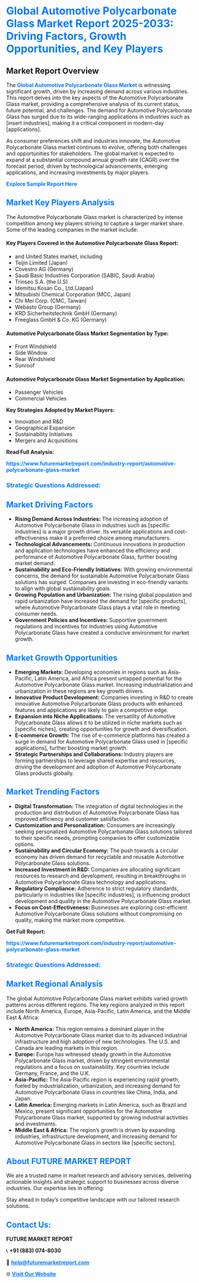 <h1 style="color: #007BFF;">Global Automotive Polycarbonate Glass Market Report 2025-2033: Driving Factors, Growth Opportunities, and Key Players</h1>

<section id="overview">
<h2>Market Report Overview</h2>
<p>The <a href="https://www.futuremarketreport.com/industry-report/automotive-polycarbonate-glass-market" style="color: #007BFF; text-decoration: none;"><strong>Global Automotive Polycarbonate Glass Market</strong></a> is witnessing significant growth, driven by increasing demand across various industries. This report delves into the key aspects of the Automotive Polycarbonate Glass market, providing a comprehensive analysis of its current status, future potential, and challenges. The demand for Automotive Polycarbonate Glass has surged due to its wide-ranging applications in industries such as [insert industries], making it a critical component in modern-day [applications].</p>
<p>As consumer preferences shift and industries innovate, the Automotive Polycarbonate Glass market continues to evolve, offering both challenges and opportunities for stakeholders. The global market is expected to expand at a substantial compound annual growth rate (CAGR) over the forecast period, driven by technological advancements, emerging applications, and increasing investments by major players.</p>
</section>

<section id="overview">
<p><a href="https://www.futuremarketreport.com/request-sample/reportId=106935" style="color: #007BFF; text-decoration: none;"><strong>Explore Sample Report Here</strong></a></p>
</section>

<section id="key-players">
<h2 style="color: #007BFF;">Market Key Players Analysis</h2>
<p>The Automotive Polycarbonate Glass market is characterized by intense competition among key players striving to capture a larger market share. Some of the leading companies in the market include:</p>
<h4>Key Players Covered in the Automotive Polycarbonate Glass Report:</h4>
<ul><li>and United States market, including</li><li>Teijin Limited (Japan)</li><li>Covestro AG (Germany)</li><li>Saudi Basic Industries Corporation (SABIC, Saudi Arabia)</li><li>Trinseo S.A. (the U.S)</li><li>Idemitsu Kosan Co., Ltd.(Japan)</li><li>Mitsubishi Chemical Corporation (MCC, Japan)</li><li>Chi Mei Corp. (CMC, Taiwan)</li><li>Webasto Group (Germany)</li><li>KRD Sicherheitstechnik GmbH (Germany)</li><li>Freeglass GmbH &amp; Co. KG (Germany)</li></ul>
<h4>Automotive Polycarbonate Glass Market Segmentation by Type:</h4>
<ul><li>Front Windshield</li><li>Side Window</li><li>Rear Windshield</li><li>Sunroof</li></ul>

<h4>Automotive Polycarbonate Glass Market Segmentation by Application:</h4>
<ul><li>Passenger Vehicles</li><li>Commercial Vehicles</li></ul>
<p><strong>Key Strategies Adopted by Market Players:</strong></p>
<ul>
<li>Innovation and R&D</li>
<li>Geographical Expansion</li>
<li>Sustainability Initiatives</li>
<li>Mergers and Acquisitions</li>
</ul>
</section>

<section>
<p><strong>Read Full Analysis: </strong></p><a href="https://www.futuremarketreport.com/industry-report/automotive-polycarbonate-glass-market" style="color: #007BFF; text-decoration: none;"><strong>https://www.futuremarketreport.com/industry-report/automotive-polycarbonate-glass-market</strong></a>
<h3 style="color: #007BFF;">Strategic Questions Addressed:</h3>
</section>

<section id="driving-factors">
<h2 style="color: #007BFF;">Market Driving Factors</h2>
<ul>
<li><strong>Rising Demand Across Industries:</strong> The increasing adoption of Automotive Polycarbonate Glass in industries such as [specific industries] is a major growth driver. Its versatile applications and cost-effectiveness make it a preferred choice among manufacturers.</li>
<li><strong>Technological Advancements:</strong> Continuous innovations in production and application technologies have enhanced the efficiency and performance of Automotive Polycarbonate Glass, further boosting market demand.</li>
<li><strong>Sustainability and Eco-Friendly Initiatives:</strong> With growing environmental concerns, the demand for sustainable Automotive Polycarbonate Glass solutions has surged. Companies are investing in eco-friendly variants to align with global sustainability goals.</li>
<li><strong>Growing Population and Urbanization:</strong> The rising global population and rapid urbanization have increased the demand for [specific products], where Automotive Polycarbonate Glass plays a vital role in meeting consumer needs.</li>
<li><strong>Government Policies and Incentives:</strong> Supportive government regulations and incentives for industries using Automotive Polycarbonate Glass have created a conducive environment for market growth.</li>
</ul>
</section>

<section id="growth-opportunities">
<h2 style="color: #007BFF;">Market Growth Opportunities</h2>
<ul>
<li><strong>Emerging Markets:</strong> Developing economies in regions such as Asia-Pacific, Latin America, and Africa present untapped potential for the Automotive Polycarbonate Glass market. Increasing industrialization and urbanization in these regions are key growth drivers.</li>
<li><strong>Innovative Product Development:</strong> Companies investing in R&D to create innovative Automotive Polycarbonate Glass products with enhanced features and applications are likely to gain a competitive edge.</li>
<li><strong>Expansion into Niche Applications:</strong> The versatility of Automotive Polycarbonate Glass allows it to be utilized in niche markets such as [specific niches], creating opportunities for growth and diversification.</li>
<li><strong>E-commerce Growth:</strong> The rise of e-commerce platforms has created a surge in demand for Automotive Polycarbonate Glass used in [specific applications], further boosting market growth.</li>
<li><strong>Strategic Partnerships and Collaborations:</strong> Industry players are forming partnerships to leverage shared expertise and resources, driving the development and adoption of Automotive Polycarbonate Glass products globally.</li>
</ul>
</section>

<section id="trending-factors">
<h2 style="color: #007BFF;">Market Trending Factors</h2>
<ul>
<li><strong>Digital Transformation:</strong> The integration of digital technologies in the production and distribution of Automotive Polycarbonate Glass has improved efficiency and customer satisfaction.</li>
<li><strong>Customization and Personalization:</strong> Consumers are increasingly seeking personalized Automotive Polycarbonate Glass solutions tailored to their specific needs, prompting companies to offer customizable options.</li>
<li><strong>Sustainability and Circular Economy:</strong> The push towards a circular economy has driven demand for recyclable and reusable Automotive Polycarbonate Glass solutions.</li>
<li><strong>Increased Investment in R&D:</strong> Companies are allocating significant resources to research and development, resulting in breakthroughs in Automotive Polycarbonate Glass technology and applications.</li>
<li><strong>Regulatory Compliance:</strong> Adherence to strict regulatory standards, particularly in industries like [specific industries], is influencing product development and quality in the Automotive Polycarbonate Glass market.</li>
<li><strong>Focus on Cost-Effectiveness:</strong> Businesses are exploring cost-efficient Automotive Polycarbonate Glass solutions without compromising on quality, making the market more competitive.</li>
</ul>
</section>

<section>
<p><strong>Get Full Report: </strong></p><a href="https://www.futuremarketreport.com/industry-report/automotive-polycarbonate-glass-market" style="color: #007BFF; text-decoration: none;"><strong>https://www.futuremarketreport.com/industry-report/automotive-polycarbonate-glass-market</strong></a>
<h3 style="color: #007BFF;">Strategic Questions Addressed:</h3>
</section>


<section id="regional-analysis">
<h2 style="color: #007BFF;">Market Regional Analysis</h2>
<p>The global Automotive Polycarbonate Glass market exhibits varied growth patterns across different regions. The key regions analyzed in this report include North America, Europe, Asia-Pacific, Latin America, and the Middle East & Africa:</p>
<ul>
<li><strong>North America:</strong> This region remains a dominant player in the Automotive Polycarbonate Glass market due to its advanced industrial infrastructure and high adoption of new technologies. The U.S. and Canada are leading markets in this region.</li>
<li><strong>Europe:</strong> Europe has witnessed steady growth in the Automotive Polycarbonate Glass market, driven by stringent environmental regulations and a focus on sustainability. Key countries include Germany, France, and the U.K.</li>
<li><strong>Asia-Pacific:</strong> The Asia-Pacific region is experiencing rapid growth, fueled by industrialization, urbanization, and increasing demand for Automotive Polycarbonate Glass in countries like China, India, and Japan.</li>
<li><strong>Latin America:</strong> Emerging markets in Latin America, such as Brazil and Mexico, present significant opportunities for the Automotive Polycarbonate Glass market, supported by growing industrial activities and investments.</li>
<li><strong>Middle East & Africa:</strong> The region’s growth is driven by expanding industries, infrastructure development, and increasing demand for Automotive Polycarbonate Glass in sectors like [specific sectors].</li>
</ul>
</section>

<footer>
<h2 style="color: #007BFF;">About FUTURE MARKET REPORT</h2>
<p>We are a trusted name in market research and advisory services, delivering actionable insights and strategic support to businesses across diverse industries. Our expertise lies in offering:</p>

<p>Stay ahead in today’s competitive landscape with our tailored research solutions.</p>

<h2 style="color: #007BFF;">Contact Us:</h2>
<p><strong>FUTURE MARKET REPORT</strong></p>
<p>📞 <strong>+91 (883) 074-8030</strong></p>
<p>📧 <strong><a href="mailto:help@futuremarketreport.com" style="color: #007BFF;">help@futuremarketreport.com</a></strong></p>
<p>🌐 <strong><a href="https://www.futuremarketreport.com/" style="color: #007BFF;">Visit Our Website</a></strong></p>
</footer>